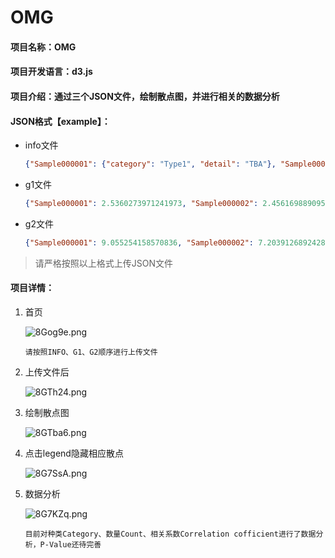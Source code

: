 # OMG

#### 项目名称：OMG

#### 项目开发语言：d3.js

#### 项目介绍：通过三个JSON文件，绘制散点图，并进行相关的数据分析

#### JSON格式【example】：

- info文件

  ```json
  {"Sample000001": {"category": "Type1", "detail": "TBA"}, "Sample000002": {"category": "Type1", "detail": "TBA"}, "Sample000003": {"category": "Type1", "detail": "TBA"}, "Sample000004": {"category": "Type1", "detail": "TBA"}, "Sample000005": {"category": "Type1", "detail": "TBA"}}
  ```

- g1文件

  ```json
  {"Sample000001": 2.5360273971241973, "Sample000002": 2.4561698890956305, "Sample000003": 1.8896865931855804, "Sample000004": 1.8591954063715899, "Sample000005": 1.9402423231503152}
  ```

- g2文件

  ```json
  {"Sample000001": 9.055254158570836, "Sample000002": 7.203912689242869, "Sample000003": 6.943096252000117, "Sample000004": 6.349482336960998, "Sample000005": 6.781733381310735}
  ```

> 请严格按照以上格式上传JSON文件

#### 项目详情：

1. 首页

   ![8Gog9e.png](https://s1.ax1x.com/2020/03/16/8Gog9e.png)

   `请按照INFO、G1、G2顺序进行上传文件`

2. 上传文件后

   ![8GTh24.png](https://s1.ax1x.com/2020/03/16/8GTh24.png)

3. 绘制散点图

   ![8GTba6.png](https://s1.ax1x.com/2020/03/16/8GTba6.png)

4. 点击legend隐藏相应散点

   ![8G7SsA.png](https://s1.ax1x.com/2020/03/16/8G7SsA.png)

5. 数据分析

   ![8G7KZq.png](https://s1.ax1x.com/2020/03/16/8G7KZq.png)

   `目前对种类Category、数量Count、相关系数Correlation cofficient进行了数据分析，P-Value还待完善`

